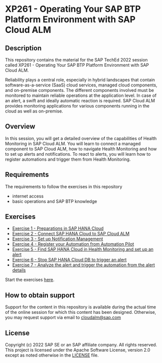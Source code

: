 # XP261 - Operating Your SAP BTP Platform Environment with SAP Cloud ALM

## Description

This repository contains the material for the SAP TechEd 2022 session called XP261 - Operating Your SAP BTP Platform Environment with SAP Cloud ALM.

Reliability plays a central role, especially in hybrid landscapes that contain software-as-a-service (SaaS) cloud services, managed cloud components, and on-premise components. The different components involved must be monitored to maintain reliable operations at the application level. In case of an alert, a swift and ideally automatic reaction is required. SAP Cloud ALM provides monitoring applications for various components running in the cloud as well as on-premise. 

## Overview

In this session, you will get a detailed overview of the capabilities of Health Monitoring in SAP Cloud ALM. You will learn to connect a managed component to SAP Cloud ALM, how to navigate Health Monitoring and how to set up alerts and notifications. To react to alerts, you will learn how to register automations and trigger them from Health Monitoring. 

## Requirements

The requirements to follow the exercises in this repository 

- internet access
- basic operations and SAP BTP knowledge

## Exercises

- [Exercise 1 -	Preparations in SAP HANA Cloud](exercises/ex1/)
- [Exercise 2 -	Connect SAP HANA Cloud to SAP Cloud ALM](exercises/ex2/)
- [Exercise 3 -	Set up Notification Management](exercises/ex3/)
- [Exercise 4 -	Register your Automation from Automation Pilot](exercises/ex4/)
- [Exercise 5 -	Find SAP HANA Cloud in Health Monitoring and set up an alert](exercises/ex5/)
- [Exercise 6 -	Stop SAP HANA Cloud DB to trigger an alert](exercises/ex6/)
- [Exercise 7 -	Analyze the alert and trigger the automation from the alert details](exercises/ex7/)

Start the exercises [here](exercises/ex1/). 

## How to obtain support

Support for the content in this repository is available during the actual time of the online session for which this content has been designed. Otherwise, you may request support via email to cloudalm@sap.com 

## License
Copyright (c) 2022 SAP SE or an SAP affiliate company. All rights reserved. This project is licensed under the Apache Software License, version 2.0 except as noted otherwise in the [LICENSE](LICENSES/Apache-2.0.txt) file.

